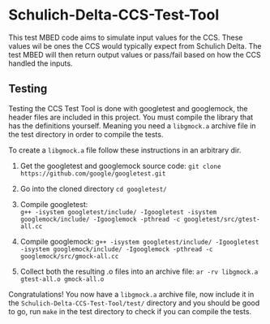 # Schulich-Delta-CCS-Test-Tool
This test MBED code aims to simulate input values for the CCS. 
These values wil be ones the CCS would typically expect from Schulich Delta. 
The test MBED will then return output values or pass/fail based on how the CCS handled the inputs.

## Testing

Testing the CCS Test Tool is done with googletest and googlemock, the header files are included in this project.
You must compile the library that has the definitions yourself. 
Meaning you need a `libgmock.a` archive file in the test directory in order to compile the tests. 

To create a `libgmock.a` file follow these instructions in an arbitrary dir.

1. Get the googletest and googlemock source code:
	`git clone https://github.com/google/googletest.git`

2. Go into the cloned directory 
	`cd googletest/`

3. Compile googletest:	
	`g++ -isystem googletest/include/ -Igoogletest -isystem googlemock/include/ -Igooglemock -pthread -c googletest/src/gtest-all.cc`

4. Compile googlemock:
	`g++ -isystem googletest/include/ -Igoogletest -isystem googlemock/include/ -Igooglemock -pthread -c googlemock/src/gmock-all.cc`

5. Collect both the resulting .o files into an archive file:
	`ar -rv libgmock.a gtest-all.o gmock-all.o`

Congratulations! You now have a `libgmock.a` archive file, now include it in the `Schulich-Delta-CCS-Test-Tool/test/` directory and you should be good to go, run `make` in the test directory to check if you can compile the tests.
